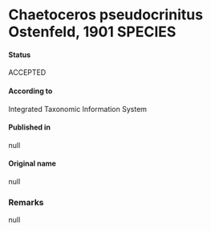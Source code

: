 Chaetoceros pseudocrinitus Ostenfeld, 1901 SPECIES
=======

#### Status
ACCEPTED

#### According to
Integrated Taxonomic Information System

#### Published in
null

#### Original name
null

### Remarks
null
